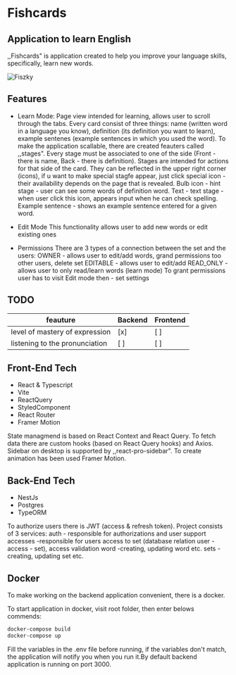 # Fishcards
## Application to learn English

,,Fishcards" is application created to help you improve your language skills, specifically, learn new words.

![Fiszky](https://github.com/Varox2x/my_dictionary_frontend/assets/95167789/e8b7fcbb-8304-42a6-b421-d95f2b5f584a)

## Features

- Learn Mode:
Page view intended for learning, allows user to scroll through the tabs. Every card consist of three things: name (written word in a language you know), definition (its definition you want to learn), example sentenes (example sentences in which you used the word). To make the application scallable, there are created feauters called ,,stages". Every stage must be associated to one of the side (Front - there is name, Back - there is definition). Stages are intended for actions for that side of the card. They can be  reflected in the upper right corner (icons), if u want to make special stagfe appear, just click special icon - their availability depends on the page that is revealed. 
Bulb icon - hint stage - user can see some words of definition word.
Text - text stage - when user click this icon, appears input when he can check spelling.
Example sentence - shows an example sentence entered for a given word.

- Edit Mode
This functionality allows user to add new words or edit existing ones

- Permissions
There are 3 types of a connection between the set and the users:
OWNER - allows user to edit/add words, grand permissions too other users, delete set
EDITABLE - allows user to edit/add
READ_ONLY - allows user to only read/learn words (learn mode)
To grant permissions user has to visit Edit mode then - set settings

## TODO

| feauture | Backend | Frontend |
|------------|------------|------------|
| level of mastery of expression | [x] | [ ] |
| listening to the pronunciation | [ ] | [ ] |

## Front-End Tech

- React & Typescript
- Vite
- ReactQuery
- StyledComponent
- React Router
- Framer Motion

State managmend is based on React Context and React Query. To fetch data there are custom hooks (based on React Query hooks) and Axios. Sidebar on desktop is supported by ,,react-pro-sidebar". To create animation has been used Framer Motion.

## Back-End Tech

- NestJs
- Postgres
- TypeORM

To authorize users there is JWT (access & refresh token). 
Project consists of 3 services:
auth - responsible for authorizations and user support
accesses -responsible for users access to set (database relation user - access - set), access validation
word -creating, updating word etc.
sets - creating, updating set etc.


## Docker

To make working on the backend application convenient, there is a docker. 

To start application in docker, visit root folder, then enter belows commends:

```sh
docker-compose build
docker-compose up
```

Fill the variables in the .env file before running, if the variables don't match, the application will notify you when you run it.By default backend application is running on port 3000.

